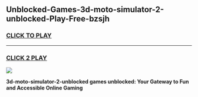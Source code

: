
## Unblocked-Games-3d-moto-simulator-2-unblocked-Play-Free-bzsjh
<h3>
<a href="https://premium76.site?title=3d-moto-simulator-2-unblocked&ref=18A1">CLICK TO PLAY</a></h3>
<hr>

<h3>
<a href="https://premium76.site?title=3d-moto-simulator-2-unblocked&ref=18A1">CLICK 2 PLAY</a>
  
</h3>

<a href="https://premium76.site?title=3d-moto-simulator-2-unblocked&ref=18A1"><img src="https://clearcache.store/games.png"></a>


**3d-moto-simulator-2-unblocked games unblocked: Your Gateway to Fun and Accessible Online Gaming**
